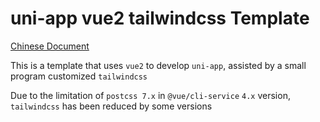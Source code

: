 # uni-app vue2 tailwindcss Template

[Chinese Document](./README.md) 


This is a template that uses `vue2` to develop `uni-app`, assisted by a small program customized `tailwindcss`

Due to the limitation of `postcss 7.x` in `@vue/cli-service` `4.x` version, `tailwindcss` has been reduced by some versions